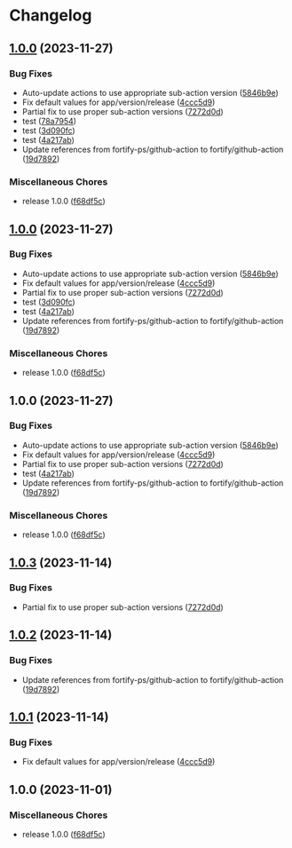 # Changelog

## [1.0.0](https://github.com/rsenden/github-actionx/compare/v1.0.0...v1.0.0) (2023-11-27)


### Bug Fixes

* Auto-update actions to use appropriate sub-action version ([5846b9e](https://github.com/rsenden/github-actionx/commit/5846b9eecf7b5b6b455c852bea06b0439bfde217))
* Fix default values for app/version/release ([4ccc5d9](https://github.com/rsenden/github-actionx/commit/4ccc5d9cf86ac7ca0cbf4329b4bf9368b3bb4199))
* Partial fix to use proper sub-action versions ([7272d0d](https://github.com/rsenden/github-actionx/commit/7272d0d5a7fa67ba3a2eed960818c40f1667e8ab))
* test ([78a7954](https://github.com/rsenden/github-actionx/commit/78a7954d34a00ed9e2f8bf0960d09751a8746472))
* test ([3d090fc](https://github.com/rsenden/github-actionx/commit/3d090fc49ceef25737f5a62a9941096f7f66588c))
* test ([4a217ab](https://github.com/rsenden/github-actionx/commit/4a217ab0277d9fc8f4579f002096f21b476a1944))
* Update references from fortify-ps/github-action to fortify/github-action ([19d7892](https://github.com/rsenden/github-actionx/commit/19d7892bbbd3bc1c1a1e11ba8dbb1c632c4dcfcf))


### Miscellaneous Chores

* release 1.0.0 ([f68df5c](https://github.com/rsenden/github-actionx/commit/f68df5c9649fc61016ecdab8ce30f351d9090aef))

## [1.0.0](https://github.com/rsenden/github-actionx/compare/v1.0.0...v1.0.0) (2023-11-27)


### Bug Fixes

* Auto-update actions to use appropriate sub-action version ([5846b9e](https://github.com/rsenden/github-actionx/commit/5846b9eecf7b5b6b455c852bea06b0439bfde217))
* Fix default values for app/version/release ([4ccc5d9](https://github.com/rsenden/github-actionx/commit/4ccc5d9cf86ac7ca0cbf4329b4bf9368b3bb4199))
* Partial fix to use proper sub-action versions ([7272d0d](https://github.com/rsenden/github-actionx/commit/7272d0d5a7fa67ba3a2eed960818c40f1667e8ab))
* test ([3d090fc](https://github.com/rsenden/github-actionx/commit/3d090fc49ceef25737f5a62a9941096f7f66588c))
* test ([4a217ab](https://github.com/rsenden/github-actionx/commit/4a217ab0277d9fc8f4579f002096f21b476a1944))
* Update references from fortify-ps/github-action to fortify/github-action ([19d7892](https://github.com/rsenden/github-actionx/commit/19d7892bbbd3bc1c1a1e11ba8dbb1c632c4dcfcf))


### Miscellaneous Chores

* release 1.0.0 ([f68df5c](https://github.com/rsenden/github-actionx/commit/f68df5c9649fc61016ecdab8ce30f351d9090aef))

## 1.0.0 (2023-11-27)


### Bug Fixes

* Auto-update actions to use appropriate sub-action version ([5846b9e](https://github.com/rsenden/github-actionx/commit/5846b9eecf7b5b6b455c852bea06b0439bfde217))
* Fix default values for app/version/release ([4ccc5d9](https://github.com/rsenden/github-actionx/commit/4ccc5d9cf86ac7ca0cbf4329b4bf9368b3bb4199))
* Partial fix to use proper sub-action versions ([7272d0d](https://github.com/rsenden/github-actionx/commit/7272d0d5a7fa67ba3a2eed960818c40f1667e8ab))
* test ([4a217ab](https://github.com/rsenden/github-actionx/commit/4a217ab0277d9fc8f4579f002096f21b476a1944))
* Update references from fortify-ps/github-action to fortify/github-action ([19d7892](https://github.com/rsenden/github-actionx/commit/19d7892bbbd3bc1c1a1e11ba8dbb1c632c4dcfcf))


### Miscellaneous Chores

* release 1.0.0 ([f68df5c](https://github.com/rsenden/github-actionx/commit/f68df5c9649fc61016ecdab8ce30f351d9090aef))

## [1.0.3](https://github.com/fortify/github-action/compare/v1.0.2...v1.0.3) (2023-11-14)


### Bug Fixes

* Partial fix to use proper sub-action versions ([7272d0d](https://github.com/fortify/github-action/commit/7272d0d5a7fa67ba3a2eed960818c40f1667e8ab))

## [1.0.2](https://github.com/fortify/github-action/compare/v1.0.1...v1.0.2) (2023-11-14)


### Bug Fixes

* Update references from fortify-ps/github-action to fortify/github-action ([19d7892](https://github.com/fortify/github-action/commit/19d7892bbbd3bc1c1a1e11ba8dbb1c632c4dcfcf))

## [1.0.1](https://github.com/fortify/github-action/compare/v1.0.0...v1.0.1) (2023-11-14)


### Bug Fixes

* Fix default values for app/version/release ([4ccc5d9](https://github.com/fortify/github-action/commit/4ccc5d9cf86ac7ca0cbf4329b4bf9368b3bb4199))

## 1.0.0 (2023-11-01)


### Miscellaneous Chores

* release 1.0.0 ([f68df5c](https://github.com/fortify/github-action/commit/f68df5c9649fc61016ecdab8ce30f351d9090aef))
